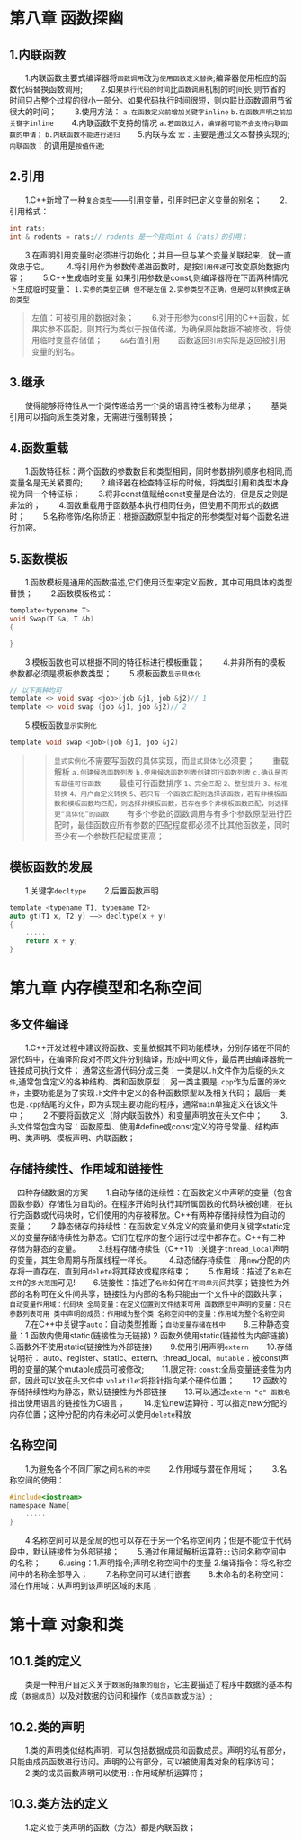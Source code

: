 # 第八章 函数探幽
## 1.内联函数
&emsp;&emsp;1.内联函数主要式编译器将`函数调用`改为`使用函数定义替换`;编译器使用相应的函数代码替换函数调用;
&emsp;&emsp;2.如果`执行代码的时间`比`函数调用`机制的时间长,则节省的时间只占整个过程的很小一部分。如果代码执行时间很短，则内联比函数调用节省很大的时间；
&emsp;&emsp;3.使用方法：
`a.在函数定义前增加关键字inline`
`b.在函数声明之前加关键字inline`
&emsp;&emsp;4.内联函数不支持的情况
`a.若函数过大，编译器可能不会支持内联函数的申请；`
`b.内联函数不能进行递归`
&emsp;&emsp;5.内联与宏
`宏`：主要是通过文本替换实现的;
`内联函数`：的调用是`按值传递`;

## 2.引用
&emsp;&emsp;1.C++新增了一种`复合类型`——引用变量，引用时已定义变量的别名；
&emsp;&emsp;2.引用格式：
```c
int rats;
int & rodents = rats;// rodents 是一个指向int &（rats）的引用；
```
&emsp;&emsp;3.在声明引用变量时必须进行初始化；并且一旦与某个变量关联起来，就一直效忠于它。
&emsp;&emsp;4.将引用作为参数传递进函数时，是按`引用传递`可改变原始数据内容；
&emsp;&emsp;5.C++生成临时变量
如果引用参数是const,则编译器将在下面两种情况下生成临时变量：
`1.实参的类型正确 但不是左值`
`2.实参类型不正确，但是可以转换成正确的类型`
> 左值：可被引用的数据对象；
 &emsp;&emsp;6.对于形参为const引用的C++函数，如果实参不匹配，则其行为类似于按值传递，为确保原始数据不被修改，将使用临时变量存储值；
&emsp;&emsp;`&&`右值引用
&emsp;&emsp;函数返回`引用`实际是返回被引用变量的别名。
## 3.继承
&emsp;&emsp;使得能够将特性从一个类传递给另一个类的语言特性被称为继承；
&emsp;&emsp;基类引用可以指向派生类对象，无需进行强制转换；

## 4.函数重载 
&emsp;&emsp;1.函数特征标：两个函数的参数数目和类型相同，同时参数排列顺序也相同,而变量名是无关紧要的;
&emsp;&emsp;2.编译器在检查特征标的时候，将类型引用和类型本身视为同一个特征标；
&emsp;&emsp;3.将非const值赋给const变量是合法的，但是反之则是非法的；
&emsp;&emsp;4.函数重载用于函数基本执行相同任务，但使用不同形式的数据时；
&emsp;&emsp;5.名称修饰/名称矫正：根据函数原型中指定的形参类型对每个函数名进行加密。

## 5.函数模板
&emsp;&emsp;1.函数模板是通用的函数描述,它们使用泛型来定义函数，其中可用具体的类型替换；
&emsp;&emsp;2.函数模板格式：
```c
template<typename T>
void Swap(T &a, T &b)
{

}
```
&emsp;&emsp;3.模板函数也可以根据不同的特征标进行模板重载；
&emsp;&emsp;4.并非所有的模板参数都必须是模板参数类型；
&emsp;&emsp;5.模板函数`显示具体化`
```c
// 以下两种均可
template <> void swap <job>(job &j1, job &j2)// 1
template <> void swap (job &j1, job &j2)// 2
```
&emsp;&emsp;5.模板函数`显示实例化`
```c
template void swap <job>(job &j1, job &j2)
```
>> `显式实例化`不需要写函数的具体实现，而`显式具体化`必须要；
&emsp;&emsp;重载解析
`a.创建候选函数列表`
`b.使用候选函数列表创建可行函数列表`
`c.确认是否有最佳可行函数`
&emsp;&emsp;最佳可行函数排序
`1、完全匹配`
`2、整型提升`
`3、标准转换`
`4、用户自定义转换`
`5、若只有一个函数匹配则选择该函数，若有非模板函数和模板函数均匹配，则选择非模板函数，若存在多个非模板函数匹配，则选择更“具体化”的函数`
&emsp;&emsp;有多个参数的函数调用与有多个参数原型进行匹配时，最佳函数应所有参数的匹配程度都必须不比其他函数差，同时至少有一个参数匹配程度更高；

## 模板函数的发展
&emsp;&emsp;1.关键字`decltype`
&emsp;&emsp;2.后置函数声明
```c 
template <typename T1, typename T2> 
auto gt(T1 x, T2 y) ——> decltype(x + y)
{
    .....
    return x + y;
}
```

# 第九章 内存模型和名称空间
## 多文件编译
&emsp;&emsp;1.C++开发过程中建议将函数、变量依据其不同功能模块，分别存储在不同的源代码中，在编译阶段对不同文件分别编译，形成中间文件，最后再由编译器统一链接成可执行文件；
通常这些源代码分成三类：一类是以`.h`文件作为后缀的`头文件`,通常包含定义的各种结构、类和函数原型；
另一类主要是`.cpp`作为后置的`源文件`，主要功能是为了实现`.h`文件中定义的各种函数原型以及相关代码；
最后一类也是`.cpp`结尾的文件，即为实现主要功能的程序，通常`main`单独定义在该文件中；
&emsp;&emsp;2.不要将函数定义（除内联函数外）和变量声明放在头文件中；
&emsp;&emsp;3.头文件常包含内容：函数原型、使用#define或const定义的符号常量、结构声明、类声明、模板声明、内联函数；
## 存储持续性、作用域和链接性
&emsp;四种存储数据的方案
&emsp;&emsp;1.自动存储的连续性：在函数定义中声明的变量（包含函数参数）存储性为自动的。在程序开始时执行其所属函数的代码块被创建，在执行完函数或代码块时，它们使用的内存被释放。C++有两种存储持续性为自动的变量；
&emsp;&emsp;2.静态储存的持续性：在函数定义外定义的变量和使用关键字static定义的变量存储持续性为静态。它们在程序的整个运行过程中都存在。C++有三种存储为静态的变量。
&emsp;&emsp;3.线程存储持续性（C++11）:关键字`thread_local`声明的变量，其生命周期与所属线程一样长。
&emsp;&emsp;4.动态储存持续性：用`new`分配的内存将一直存在，直到用`delete`将其释放或程序结束；
&emsp;&emsp;5.作用域：描述了`名称`在`文件`的`多大范围`可见!
&emsp;&emsp;6.链接性：描述了`名称`如何在`不同单元`间共享；链接性为外部的名称可在文件间共享，链接性为内部的名称只能由一个文件中的函数共享；
`自动变量作用域：代码块 全局变量：在定义位置到文件结束可用 函数原型中声明的变量：只在参数列表可用 类中声明的成员：作用域为整个类 名称空间中的变量：作用域为整个名称空间`
&emsp;&emsp;7.在C++中关键字`auto`：自动类型推断；`自动变量存储在栈中`
&emsp;&emsp;8.三种静态变量：1.函数内使用static(链接性为无链接) 2.函数外使用static(链接性为内部链接) 3.函数外不使用static(链接性为外部链接) 
&emsp;&emsp;9.使用引用声明`extern`
&emsp;&emsp;10.存储说明符：
auto、register、static、extern、thread_local、`mutable`：被const声明的变量的某个mutable成员可被修改;
&emsp;&emsp;11.限定符:
`const`:全局变量链接性为内部，因此可以放在头文件中
`volatile`:将指针指向某个硬件位置；
&emsp;&emsp;12.函数的存储持续性均为静态，默认链接性为外部链接
&emsp;&emsp;13.可以通过`extern "c" 函数名 `指出使用语言的链接性为C语言；
&emsp;&emsp;14.定位new运算符：可以指定new分配的内存位置；这种分配的内存未必可以使用`delete`释放

## 名称空间
&emsp;&emsp;1.为避免各个不同厂家之间`名称的冲突`
&emsp;&emsp;2.作用域与潜在作用域；
&emsp;&emsp;3.名称空间的使用：
```c
#include<iostream>
namespace Name{
    .....
}
```
&emsp;&emsp;4.名称空间可以是全局的也可以存在于另一个名称空间内；但是不能位于代码段中，默认链接性为外部链接；
&emsp;&emsp;5.通过作用域解析运算符`::`访问名称空间中的名称；
&emsp;&emsp;6.using：1.声明指令;声明名称空间中的变量 2.编译指令：将名称空间中的名称全部导入；
&emsp;&emsp;7.名称空间可以进行嵌套
&emsp;&emsp;8.未命名的名称空间：潜在作用域：从声明到该声明区域的末尾；

# 第十章 对象和类
## 10.1.类的定义
&emsp;&emsp;类是一种用户自定义关于`数据`的`抽象的组合`，它主要描述了程序中数据的基本构成（`数据成员`）以及对数据的访问和操作（`成员函数`或`方法`）;
## 10.2.类的声明
&emsp;&emsp;1.类的声明类似结构声明，可以包括数据成员和函数成员。声明的私有部分，只能由成员函数进行访问。声明的公有部分，可以被使用类对象的程序访问；
&emsp;&emsp;2.类的成员函数声明可以使用`::`作用域解析运算符；
## 10.3.类方法的定义
&emsp;&emsp;1.定义位于类声明的函数（方法）都是内联函数；